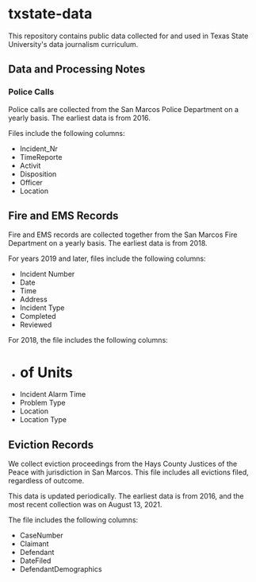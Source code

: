 # txstate-data

This repository contains public data collected for and used in Texas State University's data journalism curriculum.

## Data and Processing Notes

### Police Calls

Police calls are collected from the San Marcos Police Department on a yearly basis. The earliest data is from 2016.

Files include the following columns:

- Incident_Nr
- TimeReporte
- Activit
- Disposition
- Officer
- Location

## Fire and EMS Records

Fire and EMS records are collected together from the San Marcos Fire Department on a yearly basis. The earliest data is from 2018.

For years 2019 and later, files include the following columns:

- Incident Number
- Date
- Time
- Address
- Incident Type
- Completed
- Reviewed

For 2018, the file includes the following columns:

- # of Units
- Incident Alarm Time
- Problem Type
- Location
- Location Type


## Eviction Records

We collect eviction proceedings from the Hays County Justices of the Peace with jurisdiction in San Marcos. This file includes all evictions filed, regardless of outcome.

This data is updated periodically. The earliest data is from 2016, and the most recent collection was on August 13, 2021.

The file includes the following columns:

- CaseNumber
- Claimant
- Defendant
- DateFiled
- DefendantDemographics
